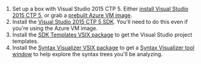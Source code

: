 1. Set up a box with Visual Studio 2015 CTP 5. Either 
[install  Visual Studio 2015 CTP 5](http://go.microsoft.com/fwlink/?LinkId=400496), 
or grab a [prebuilt Azure VM image](http://blogs.msdn.com/b/visualstudioalm/archive/2014/06/04/visual-studio-14-ctp-now-available-in-the-virtual-machine-azure-gallery.aspx).
2. Install the [Visual Studio 2015 CTP 5 SDK](http://go.microsoft.com/fwlink/?LinkId=400496). 
You'll need to do this even if you're using the Azure VM image. 
3. Install the [SDK Templates VSIX package](https://visualstudiogallery.msdn.microsoft.com/ae1cf421-54bf-4406-b48c-76a182819fb7) 
to get the Visual Studio project templates. 
4. Install the [Syntax Visualizer VSIX package](https://visualstudiogallery.msdn.microsoft.com/b5104545-29ed-46b2-beb0-351af9ca2d21) 
to get a [Syntax Visualizer tool window](https://github.com/dotnet/roslyn/blob/master/docs/wiki/Syntax%20Visualizer) 
to help explore the syntax trees you'll be analyzing.